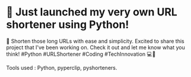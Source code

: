 # 🚀 Just launched my very own URL shortener using Python! 

🔗 Shorten those long URLs with ease and simplicity. Excited to share this project that I've been working on. Check it out and let me know what you think! 
#Python #URLShortener #Coding #TechInnovation 💻🔗

Tools used : Python, pyperclip, pyshorteners.
